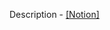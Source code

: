 Description - [[Notion]](https://south-quokka-5fd.notion.site/GET_NEXT_LINE-b44d71e622a446b89009a78942e7ff26)
